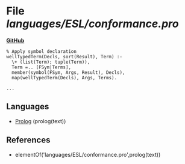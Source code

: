 # File _languages/ESL/conformance.pro_
**[GitHub](https://github.com/softlang/yas/blob/master/languages/ESL/conformance.pro)**
```
% Apply symbol declaration
wellTypedTerm(Decls, sort(Result), Term) :-
  \+ (list(Term); tuple(Term)),
  Term =.. [FSym|Terms],
  member(symbol(FSym, Args, Result), Decls),
  map(wellTypedTerm(Decls), Args, Terms).

...
```

## Languages
* [Prolog](../languages/Prolog.md) (prolog(text))

## References
* elementOf('languages/ESL/conformance.pro',prolog(text))
